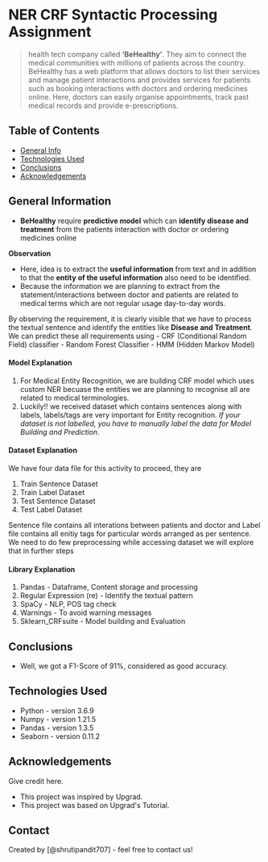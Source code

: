 # NER CRF Syntactic Processing Assignment
>  health tech company called **‘BeHealthy’**. They aim to connect the medical communities with millions of patients across the country. 
BeHealthy has a web platform that allows doctors to list their services and manage patient interactions and provides services for patients such as booking interactions with doctors and ordering medicines online. Here, doctors can easily organise appointments, track past medical records and provide e-prescriptions.

## Table of Contents
* [General Info](#general-information)
* [Technologies Used](#technologies-used)
* [Conclusions](#conclusions)
* [Acknowledgements](#acknowledgements)

<!-- You can include any other section that is pertinent to your problem -->

## General Information
- **BeHealthy** require **predictive model** which can **identify disease and treatment** from the patients interaction with doctor or ordering medicines online

**Observation**

- Here, idea is to extract the **useful information** from text and in addition to that the **entity of the useful information** also need to be identified. 
- Because the information we are planning to extract from the statement/interactions between doctor and patients are related to medical terms which are not regular usage day-to-day words.

 By observing the requirement, it is clearly visible that we have to process the textual sentence and identify the entities like **Disease and Treatment**. We can predict these all requirements using 
        -  CRF (Conditional Random Field) classifier
        -  Random Forest Classifier
        -  HMM (Hidden Markov Model)

#### Model Explanation
1. For Medical Entity Recognition, we are building CRF model which uses custom NER becuase the entities we are planning to recognise all are related to medical terminologies.
2. Luckily!! we received dataset which contains sentences along with labels, labels/tags are very important for Entity recognition. *If your dataset is not labelled, you have to manually label the data for Model Building and Prediction*.

#### Dataset Explanation
We have four data file for this activity to proceed, they are
1. Train Sentence Dataset
2. Train Label Dataset
3. Test Sentence Dataset
4. Test Label Dataset

Sentence file contains all interations between patients and doctor and Label file contains all enitiy tags for particular words arranged as per sentence. We need to do few preprocessing while accessing dataset we will explore that in further steps

#### Library Explanation
1. Pandas - Dataframe, Content storage and processing
2. Regular Expression (re) - Identify the textual pattern
3. SpaCy - NLP, POS tag check
4. Warnings - To avoid warning messages
5. Sklearn_CRFsuite - Model building and Evaluation


## Conclusions
- Well, we got a F1-Score of 91%, considered as good accuracy.

<!-- You don't have to answer all the questions - just the ones relevant to your project. -->


## Technologies Used
- Python - version 3.6.9
- Numpy - version 1.21.5
- Pandas - version 1.3.5
- Seaborn - version 0.11.2


<!-- As the libraries versions keep on changing, it is recommended to mention the version of library used in this project -->

## Acknowledgements
Give credit here.
- This project was inspired by Upgrad.
- This project was based on Upgrad's Tutorial.


## Contact
Created by [@shrutipandit707] - feel free to contact us!


<!-- Optional -->
<!-- ## License -->
<!-- This project is open source and available under the [... License](). -->

<!-- You don't have to include all sections - just the one's relevant to your project -->